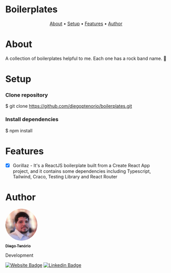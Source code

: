 
# Boilerplates

<p align="center">
 <a href="#about">About</a> •
 <a href="#setup">Setup</a> • 
 <a href="#features">Features</a> • 
 <a href="#author">Author</a> 
</p>

# About
A collection of boilerplates helpful to me. Each one has a rock band name. :metal:

# Setup

### Clone repository
$ git clone <https://github.com/diegoptenorio/boilerplates.git>

### Install dependencies
$ npm install

# Features

- [X] Gorillaz - It's a ReactJS boilerplate built from a Create React App project, and it contains some dependencies including Typescript, Tailwind, Craco, Testing Library and React Router

# Author

<a href="https://www.linkedin.com/in/diegotenorio" target="_blank">
 <img style="border-radius: 50%;" src="./assets/readme/diegotenorio.png" width="100px;" alt=""/>
 <br />
 <sub><b>Diego Tenório</b></sub></a>


Development

[![Website Badge](https://img.shields.io/website?up_message=Portfolio&url=http%3A%2F%2Fwww.diegotenorio.com.br%2F)](http://www.diegotenorio.com.br) [![Linkedin Badge](https://img.shields.io/badge/-Diego-blue?style=flat-square&logo=Linkedin&logoColor=white&link=https://www.linkedin.com/in/diegotenorio)](https://www.linkedin.com/in/diegotenorio)
